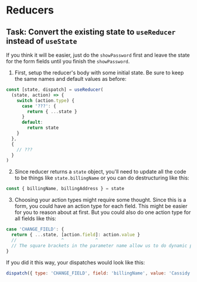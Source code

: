 # Reducers

## Task: Convert the existing state to `useReducer` instead of `useState`

If you think it will be easier, just do the `showPassword` first and leave the state for the form fields until you finish the `showPassword`.

1. First, setup the reducer's body with some initial state. Be sure to keep the same names and default values as before:

```js
const [state, dispatch] = useReducer(
  (state, action) => {
    switch (action.type) {
      case '???': {
        return { ...state }
      }
      default:
        return state
    }
  },
  {
    // ???
  }
)
```

2. Since reducer returns a `state` object, you'll need to update all the code to be things like `state.billingName` or you can do destructuring like this:

```js
const { billingName, billingAddress } = state
```

3. Choosing your action types might require some thought. Since this is a form, you could have an action type for each field. This might be easier for you to reason about at first. But you could also do one action type for all fields like this:

```js
case 'CHANGE_FIELD': {
  return { ...state, [action.field]: action.value }
  //                 ^            ^
  // The square brackets in the parameter name allow us to do dynamic parameter names
}
```

If you did it this way, your dispatches would look like this:

```js
dispatch({ type: 'CHANGE_FIELD', field: 'billingName', value: 'Cassidy' })
```
